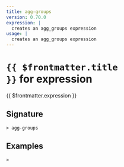 ```yaml
---
title: agg-groups
version: 0.70.0
expression: |
  creates an agg_groups expression
usage: |
  creates an agg_groups expression
---
```


# <code>{{ $frontmatter.title }}</code> for expression

<div class='command-title'>{{ $frontmatter.expression }}</div>

## Signature

```> agg-groups ```

## Examples


```shell
>
```
